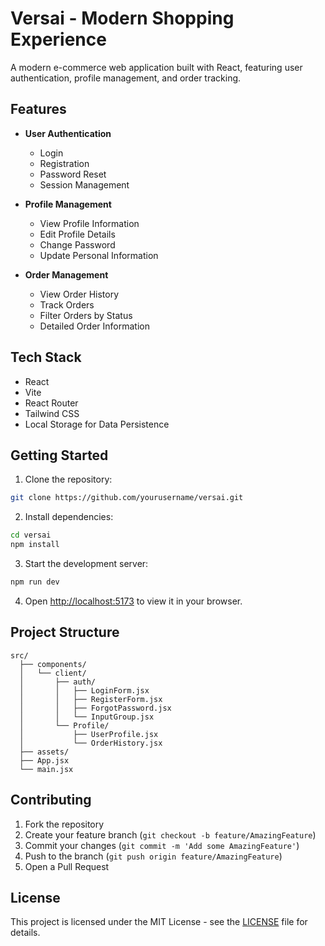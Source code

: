 # Versai - Modern Shopping Experience

A modern e-commerce web application built with React, featuring user authentication, profile management, and order tracking.

## Features

- **User Authentication**
  - Login
  - Registration
  - Password Reset
  - Session Management

- **Profile Management**
  - View Profile Information
  - Edit Profile Details
  - Change Password
  - Update Personal Information

- **Order Management**
  - View Order History
  - Track Orders
  - Filter Orders by Status
  - Detailed Order Information

## Tech Stack

- React
- Vite
- React Router
- Tailwind CSS
- Local Storage for Data Persistence

## Getting Started

1. Clone the repository:
```bash
git clone https://github.com/yourusername/versai.git
```

2. Install dependencies:
```bash
cd versai
npm install
```

3. Start the development server:
```bash
npm run dev
```

4. Open [http://localhost:5173](http://localhost:5173) to view it in your browser.

## Project Structure

```
src/
  ├── components/
  │   └── client/
  │       ├── auth/
  │       │   ├── LoginForm.jsx
  │       │   ├── RegisterForm.jsx
  │       │   ├── ForgotPassword.jsx
  │       │   └── InputGroup.jsx
  │       └── Profile/
  │           ├── UserProfile.jsx
  │           └── OrderHistory.jsx
  ├── assets/
  ├── App.jsx
  └── main.jsx
```

## Contributing

1. Fork the repository
2. Create your feature branch (`git checkout -b feature/AmazingFeature`)
3. Commit your changes (`git commit -m 'Add some AmazingFeature'`)
4. Push to the branch (`git push origin feature/AmazingFeature`)
5. Open a Pull Request

## License

This project is licensed under the MIT License - see the [LICENSE](LICENSE) file for details.
